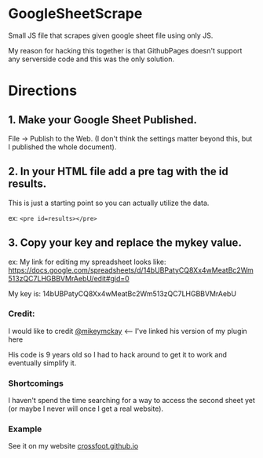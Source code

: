 # GoogleSheetScrape
Small JS file that scrapes given google sheet file using only JS.

My reason for hacking this together is that GithubPages doesn't support any serverside code and this was the only solution.
# Directions
## 1. Make your Google Sheet Published.
File -> Publish to the Web. (I don't think the settings matter beyond this, but I published the whole document).
## 2. In your HTML file add a pre tag with the id results.
This is just a starting point so you can actually utilize the data.

ex: `<pre id=results></pre>`
## 3. Copy your key and replace the mykey value.
ex: My link for editing my spreadsheet looks like: https://docs.google.com/spreadsheets/d/14bUBPatyCQ8Xx4wMeatBc2Wm513zQC7LHGBBVMrAebU/edit#gid=0

My key is: 14bUBPatyCQ8Xx4wMeatBc2Wm513zQC7LHGBBVMrAebU
### Credit:
I would like to credit [@mikeymckay](https://github.com/mikeymckay/google-spreadsheet-javascript) <-- I've linked his version of my plugin here

His code is 9 years old so I had to hack around to get it to work and eventually simplify it.
### Shortcomings
I haven't spend the time searching for a way to access the second sheet yet (or maybe I never will once I get a real website).

### Example
See it on my website [crossfoot.github.io](https://crossfoot.github.io/GoogleSheetScrape)
